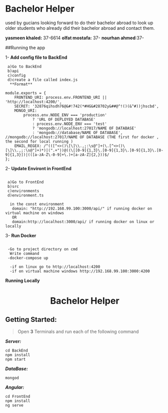 # Bachelor Helper
used by gucians looking forward to do their bachelor abroad to look up older students who already did their bachelor abroad and contact them.

**yasmeen khaled:** 37-6614
**olfat mostafa:** 37-
**nourhan ahmed**:37-

##Running the app 

1- **Add config file to BackEnd**
```
 a)Go to BackEnd
 b)api
 c)config
 d)create a file called index.js
  **Format**
  
module.exports = {
    FRONTEND_URI: process.env.FRONTEND_URI || 'http://localhost:4200/',
    SECRET: '32876qihsdh76@&#!742(*#HG&#28702y&##@^!()(&^#))jhscbd',
    MONGO_URI:
        process.env.NODE_ENV === 'production'
            ? 'URL OF DEPLOYED DATABASE'
            : process.env.NODE_ENV === 'test'
            ? 'mongodb://localhost:27017/NAME OF DATABASE'
            : 'mongodb://database/NAME OF DATABASE', //mongodb://localhost:27017/NAME OF DATABASE (THE first for docker , the second for local running )
    EMAIL_REGEX: /^(([^<>()\[\]\\.,;:\s@"]+(\.[^<>()\[\]\\.,;:\s@"]+)*)|(".+"))@((\[[0-9]{1,3}\.[0-9]{1,3}\.[0-9]{1,3}\.[0-9]{1,3}])|(([a-zA-Z\-0-9]+\.)+[a-zA-Z]{2,}))$/
};
```
2- **Update Environt in FrontEnd**
```

 a)Go to FrontEnd
 b)src
 c)environments
 d)environment.ts

  in the const environment
   domain: "http://192.168.99.100:3000/api/" if running docker on virtual machine on windows
   OR
   domain:http://localhost:3000/api/ if running docker on linux or locally 
 ```
3- **Run Docker**
```

 -Go to project directory on cmd
  Write command 
 -docker-compose up

  -if on linux go to http://localhost:4200
  -if on virtual machine windows http://192.168.99.100:3000:4200
```
 **Running Locally**
 <h1 align="center">  Bachelor Helper </h1>

<!-- # <h2 align="center"> [Nawwar Educational Platform](https://nawwar.tk) </h2> -->


## Getting Started:
> Open **3** Terminals and run each of the following command

_**Server:**_

```
cd BackEnd
npm install
npm start 
```

_**DataBase:**_

```
mongod
```

_**Angular:**_

```
cd FrontEnd
npm install
ng serve
```
 